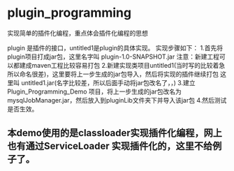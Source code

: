 # plugin_programming
实现简单的插件化编程，重点体会插件化编程的思想


plugin 是插件的接口，untitled1是plugin的具体实现。
实现步骤如下：
1.首先将plugin项目打成jar包，这里名字叫 plugin-1.0-SNAPSHOT.jar
注意：新建工程可以都建成maven工程比较容易打包
2.新建实现类项目untitled1(当时写的比较着急所以命名很差)，这里要将上一步生成的jar包导入，然后将实现的插件继续打包 
这里叫 untitled1.jar(名字比较差，所以后面手动将jar包改名了，，)
3.建立 Plugin_Programming_Demo 项目，将上一步生成的jar包改名为 mysqlJobManager.jar，然后放入到pluginLib文件夹下并导入该jar包
4.然后测试是否生效。


## 本demo使用的是classloader实现插件化编程，网上也有通过ServiceLoader 实现插件化的，这里不给例子了。

